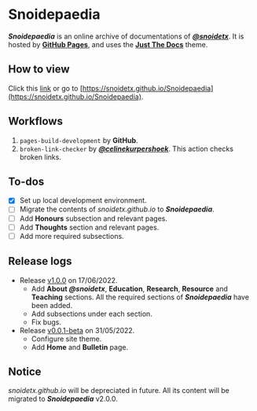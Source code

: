 # Snoidepaedia

***Snoidepaedia*** is an online archive of documentations of [***@snoidetx***](https://github.com/snoidetx). It is hosted by [**GitHub Pages**](https://pages.github.com/), and uses the [**Just The Docs**](https://github.com/just-the-docs/just-the-docs) theme.

## How to view

Click this [link](https://snoidetx.github.io/Snoidepaedia) or go to [https://snoidetx.github.io/Snoidepaedia](https://snoidetx.github.io/Snoidepaedia).

## Workflows

1. `pages-build-development` by **GitHub**.
2. `broken-link-checker` by [***@celinekurpershoek***](https://github.com/celinekurpershoek/link-checker). This action checks broken links.

## To-dos
- [x] Set up local development environment.
- [ ] Migrate the contents of *snoidetx.github.io* to ***Snoidepaedia***.
- [ ] Add **Honours** subsection and relevant pages.
- [ ] Add **Thoughts** section and relevant pages.
- [ ] Add more required subsections. 

## Release logs
- Release [v1.0.0](https://github.com/snoidetx/Snoidepaedia/releases/tag/v1.0.0) on 17/06/2022.
  - Add **About *@snoidetx***, **Education**, **Research**, **Resource** and **Teaching** sections. All the required sections of ***Snoidepaedia*** have been added.
  - Add subsections under each section.
  - Fix bugs.
- Release [v0.0.1-beta](https://github.com/snoidetx/Snoidepaedia/releases/tag/v0.0.1-beta) on 31/05/2022.
  - Configure site theme.
  - Add **Home** and **Bulletin** page.

## Notice

*snoidetx.github.io* will be depreciated in future. All its content will be migrated to ***Snoidepaedia*** v2.0.0.